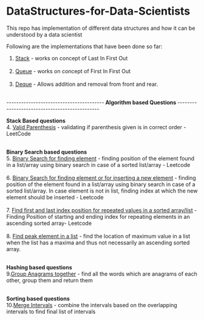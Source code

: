 # DataStructures-for-Data-Scientists
This repo has implementation of different data structures and how it can be understood by a data scientist

Following are the implementations that have been done so far:
1.  [Stack](https://github.com/vedpd/DataStructures-for-Data-Scientists/blob/main/Stacks_Implementation.ipynb) - works on concept of Last In First Out<br> <br>
2.  [Queue](https://github.com/vedpd/DataStructures-for-Data-Scientists/blob/main/Queue_Implementation.ipynb) - works on concept of First In First Out <br> <br>
3.  [Deque](https://github.com/vedpd/DataStructures-for-Data-Scientists/blob/main/Deque_Implementation.ipynb) - Allows addition and removal from front and rear. <br> <br>

----------------------------------------<b> Algorithm based Questions </b>----------------------------------------------

<b> Stack Based questions </b><br>
4.  [Valid Parenthesis](https://github.com/vedpd/DataStructures-for-Data-Scientists/blob/main/Valid_Parenthesis.ipynb) - validating if parenthesis given is in correct order - LeetCode<br><br>

<b> Binary Search based questions </b> <br>
5. [Binary Search for finding element](https://github.com/vedpd/DataStructures-for-Data-Scientists/blob/main/Binary_Search.ipynb) - finding position of the element found in a list/array using binary search in case of a sorted list/array - Leetcode <br> <br>
6. [Binary Search for finding element or for inserting a new element](https://github.com/vedpd/DataStructures-for-Data-Scientists/blob/main/BinarySearchInsert_LeetCode.ipynb) - finding position of the element found in a list/array using binary search in case of a sorted list/array. In case element is not in list, finding index at which the new element should be inserted - Leetcode<br><br>
7. [Find first and last index position for repeated values in a sorted array/list](https://github.com/vedpd/DataStructures-for-Data-Scientists/blob/main/FindFirst_Last_SortedArray.ipynb) - Finding Position of starting and ending index for repeating elements in an ascending sorted array- Leetcode <br> <br>
8. [Find peak element in a list](https://github.com/vedpd/DataStructures-for-Data-Scientists/blob/main/Find_Peak_Element.ipynb) - find the location of maximum value in a list when the list has a maxima and thus not necessarily an ascending sorted array. <br> <br>

<b> Hashing based questions </b> <br>
9.[Group Anagrams together](https://github.com/vedpd/DataStructures-for-Data-Scientists/blob/main/Group_Anagrams.ipynb) - find all the words which are anagrams of each other, group them and return them<br> <br>

<b> Sorting based questions </b> <br>
10.[Merge Intervals](https://github.com/vedpd/DataStructures-for-Data-Scientists/blob/main/Merge_Intervals.ipynb) - combine the intervals based on the overlapping intervals to find final list of intervals<br> <br>
